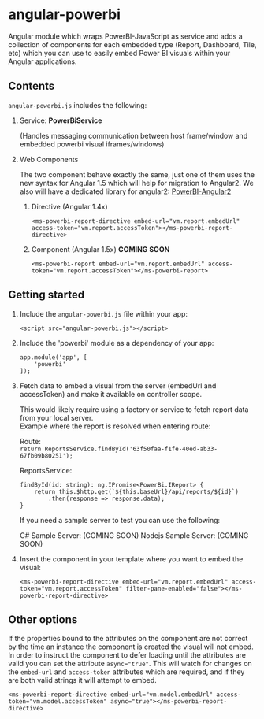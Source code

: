 # angular-powerbi

Angular module which wraps PowerBI-JavaScript as service and adds a collection of components for each embedded type (Report, Dashboard, Tile, etc) which you can use to easily embed Power BI visuals within your Angular applications.

## Contents

`angular-powerbi.js` includes the following:

1. Service: **PowerBiService**

	(Handles messaging communication between host frame/window and embedded powerbi visual iframes/windows)

2. Web Components

	The two component behave exactly the same, just one of them uses the new syntax for Angular 1.5 which will help for migration to Angular2.  We also will have a dedicated library for angular2: [PowerBI-Angular2](https://github.com/Microsoft/PowerBI-Angular2)

	1. Directive (Angular 1.4x)
	
		`<ms-powerbi-report-directive embed-url="vm.report.embedUrl" access-token="vm.report.accessToken"></ms-powerbi-report-directive>`

	2. Component (Angular 1.5x) **COMING SOON**

		`<ms-powerbi-report embed-url="vm.report.embedUrl" access-token="vm.report.accessToken"></ms-powerbi-report>`
    
## Getting started

1. Include the `angular-powerbi.js` file within your app:

	`<script src="angular-powerbi.js"></script>`

2. Include the 'powerbi' module as a dependency of your app:

	```
	app.module('app', [
		'powerbi'
	]);
	```

3. Fetch data to embed a visual from the server (embedUrl and accessToken) and make it available on controller scope.

	This would likely require using a factory or service to fetch report data from your local server.	
	Example where the report is resolved when entering route:

	Route:	
	`return ReportsService.findById('63f50faa-f1fe-40ed-ab33-67fb09b80251');`

	ReportsService:
	```
	findById(id: string): ng.IPromise<PowerBi.IReport> {
        return this.$http.get(`${this.baseUrl}/api/reports/${id}`)
            .then(response => response.data);
    }
	```

	If you need a sample server to test you can use the following:
		
	C# Sample Server: (COMING SOON)
	Nodejs Sample Server: (COMING SOON)

4. Insert the component in your template where you want to embed the visual:
	
	`<ms-powerbi-report-directive embed-url="vm.report.embedUrl" access-token="vm.report.accessToken" filter-pane-enabled="false"></ms-powerbi-report-directive>`

## Other options

If the properties bound to the attributes on the component are not correct by the time an instance the component is created the visual will not embed.  In order to instruct the component to defer loading until the attributes are valid you can set the attribute `async="true"`. This will watch for changes on the `embed-url` and `access-token` attributes which are required, and if they are both valid strings it will attempt to embed.

`<ms-powerbi-report-directive embed-url="vm.model.embedUrl" access-token="vm.model.accessToken" async="true"></ms-powerbi-report-directive>`